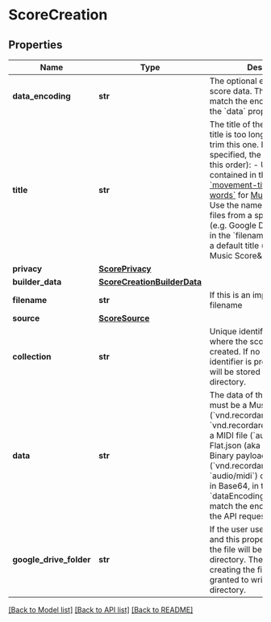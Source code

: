 # ScoreCreation

## Properties
Name | Type | Description | Notes
------------ | ------------- | ------------- | -------------
**data_encoding** | **str** | The optional encoding of the score data. This property must match the encoding used for the &#x60;data&#x60; property. | [optional] 
**title** | **str** | The title of the new score. If the title is too long, the API may trim this one.  If this title is not specified, the API will try to (in this order):   - Use the title contained in the file (e.g. [&#x60;movement-title&#x60;](https://usermanuals.musicxml.com/MusicXML/Content/EL-MusicXML-movement-title.htm) or [&#x60;credit-words&#x60;](https://usermanuals.musicxml.com/MusicXML/Content/EL-MusicXML-credit-words.htm) for [MusicXML](http://www.musicxml.com/) files).   - Use the name of the file for files from a specified &#x60;source&#x60; (e.g. Google Drive) or the one in the &#x60;filename&#x60; property   - Set a default title (e.g. \&quot;New Music Score\&quot;)  | [optional] 
**privacy** | [**ScorePrivacy**](ScorePrivacy.md) |  | [optional] 
**builder_data** | [**ScoreCreationBuilderData**](ScoreCreationBuilderData.md) |  | [optional] 
**filename** | **str** | If this is an imported file, its filename | [optional] 
**source** | [**ScoreSource**](ScoreSource.md) |  | [optional] 
**collection** | **str** | Unique identifier of a collection where the score will be created. If no collection identifier is provided, the score will be stored in the &#x60;root&#x60; directory.  | [optional] 
**data** | **str** | The data of the score file. It must be a MusicXML 3 file (&#x60;vnd.recordare.musicxml&#x60; or &#x60;vnd.recordare.musicxml+xml&#x60;), a MIDI file (&#x60;audio/midi&#x60;) or a Flat.json (aka Adagio.json) file. Binary payloads (&#x60;vnd.recordare.musicxml&#x60; and &#x60;audio/midi&#x60;) can be encoded in Base64, in this case the &#x60;dataEncoding&#x60; property must match the encoding used for the API request.  | [optional] 
**google_drive_folder** | **str** | If the user uses Google Drive and this properties is specified, the file will be created in this directory. The currently user creating the file must be granted to write in this directory.  | [optional] 

[[Back to Model list]](../README.md#documentation-for-models) [[Back to API list]](../README.md#documentation-for-api-endpoints) [[Back to README]](../README.md)


